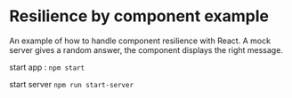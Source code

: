 # Resilience by component example
An example of how to handle component resilience with React. A mock server gives a random answer, the component displays the right message.

start app : `npm start`

start server `npm run start-server`
